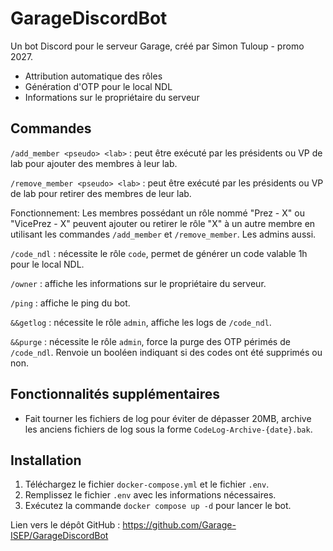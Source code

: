 # GarageDiscordBot

Un bot Discord pour le serveur Garage, créé par Simon Tuloup - promo 2027.

- Attribution automatique des rôles
- Génération d'OTP pour le local NDL
- Informations sur le propriétaire du serveur

## Commandes

`/add_member <pseudo> <lab>` : peut être exécuté par les présidents ou VP de lab pour ajouter des membres à leur lab.

`/remove_member <pseudo> <lab>` : peut être exécuté par les présidents ou VP de lab pour retirer des membres de leur lab.

Fonctionnement: Les membres possédant un rôle nommé "Prez - X" ou "VicePrez - X" peuvent ajouter ou retirer le rôle "X" à un autre membre en utilisant les commandes `/add_member` et `/remove_member`. Les admins aussi.


`/code_ndl` : nécessite le rôle `code`, permet de générer un code valable 1h pour le local NDL.

`/owner` : affiche les informations sur le propriétaire du serveur.

`/ping` : affiche le ping du bot.

`&&getlog` : nécessite le rôle `admin`, affiche les logs de `/code_ndl`.

`&&purge` : nécessite le rôle `admin`, force la purge des OTP périmés de `/code_ndl`. Renvoie un booléen indiquant si des codes ont été supprimés ou non.

## Fonctionnalités supplémentaires

- Fait tourner les fichiers de log pour éviter de dépasser 20MB, archive les anciens fichiers de log sous la forme `CodeLog-Archive-{date}.bak`.


## Installation

1. Téléchargez le fichier `docker-compose.yml` et le fichier `.env`.
2. Remplissez le fichier `.env` avec les informations nécessaires.
3. Exécutez la commande `docker compose up -d` pour lancer le bot.

Lien vers le dépôt GitHub : <https://github.com/Garage-ISEP/GarageDiscordBot>
